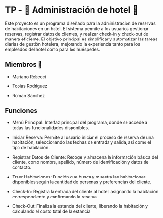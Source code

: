 
# TP - 🏨 Administración de hotel 🏨
Este proyecto es un programa diseñado para la administración de reservas de habitaciones en un hotel. El sistema permite a los usuarios gestionar reservas, registrar datos de clientes, y realizar check-in y check-out de manera eficiente. El objetivo principal es simplificar y automatizar las tareas diarias de gestión hotelera, mejorando la experiencia tanto para los empleados del hotel como para los huéspedes.
## Miembros 👥

- Mariano Rebecci
  
- Tobias Rodriguez

- Roman Sanchez

## Funciones

- Menú Principal: Interfaz principal del programa, donde se accede a todas las funcionalidades disponibles.

- Iniciar Reserva: Permite al usuario iniciar el proceso de reserva de una habitación, seleccionando las fechas de entrada y salida, así como el tipo de habitación.

- Registrar Datos de Cliente: Recoge y almacena la información básica del cliente, como nombre, apellido, número de identificación y datos de contacto.

- Traer Habitaciones: Función que busca y muestra las habitaciones disponibles según la cantidad de personas y preferencias del cliente.

- Check-In: Registra la entrada del cliente al hotel, asignando la habitación correspondiente y confirmando la reserva.

- Check-Out: Finaliza la estancia del cliente, liberando la habitación y calculando el costo total de la estancia.
